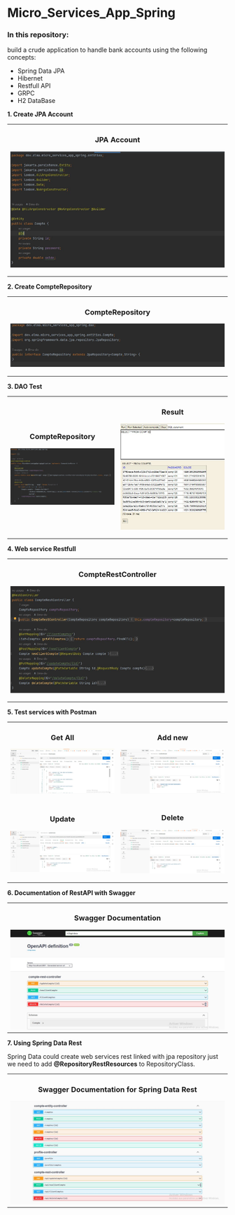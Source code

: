 # Micro_Services_App_Spring
### In this repository:
build a crude application to handle bank accounts using the following concepts:
* Spring Data JPA
* Hibernet
* Restfull API
* GRPC
* H2 DataBase

**1. Create JPA Account**
<table>
<tr>
<td width="100%">
          <h3 align="center">JPA Account</h3>
          <p align="center">
             <img src="img/compteJpa.jpg" alt="project example"/>
            </p>
        </td>
</tr>
</table>

**2. Create CompteRepository**
<table>
<tr>
<td width="100%">
          <h3 align="center">CompteRepository</h3>
          <p align="center">
             <img src="img/CompteRepository.jpg" alt="project example"/>
            </p>
        </td>
</tr>
</table>

**3. DAO Test**
<table>
<tr>
<td width="50%">
          <h3 align="center">CompteRepository</h3>
          <p align="center">
             <img src="img/TestDao.jpg" alt="project example"/>
            </p>
 </td>
 <td width="50%">
          <h3 align="center">Result</h3>
          <p align="center">
             <img src="img/ResultDAO.jpg" alt="project example"/>
            </p>
 </td>
</tr>
</table>

**4. Web service Restfull**
<table>
<tr>
<td width="100%">
          <h3 align="center">CompteRestController</h3>
          <p align="center">
             <img src="img/CompteRestController.jpg" alt="project example"/>
            </p>
        </td>
</tr>
</table>

**5. Test services with Postman**

<table>
<tr>
<td width="50%">
          <h3 align="center">Get All</h3>
          <p align="center">
             <img src="img/findAll.jpg" alt="project example"/>
            </p>
  </td>
  <td width="50%">
          <h3 align="center">Add new</h3>
          <p align="center">
             <img src="img/createCompte.jpg" alt="project example"/>
            </p>
        </td>
</tr>
<tr>
<td width="50%">
          <h3 align="center">Update</h3>
          <p align="center">
             <img src="img/update.jpg" alt="project example"/>
            </p>
  </td>
  <td width="50%">
          <h3 align="center">Delete</h3>
          <p align="center">
             <img src="img/delete.jpg" alt="project example"/>
            </p>
        </td>
</tr>
</table>

**6. Documentation of RestAPI with Swagger**

<table>
          <td width="100%">
                    <h3 align="center">Swagger Documentation</h3>
                    <img src="img/swagger.jpg"></img>
          </td>
</table>

**7. Using Spring Data Rest**

Spring Data could create web services rest linked with jpa repository just we need to add **@RepositoryRestResources** to RepositoryClass.

<table>
          <tr>
                    <td>
                    <h3 align="center">Swagger Documentation for Spring Data Rest</h3>
                    <img src="img/swaggerSpring.jpg"></img>
                    </td>
          <tr>
</table>

